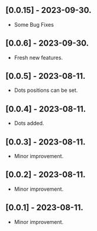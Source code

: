 ## [0.0.15] - 2023-09-30.

* Some Bug Fixes

## [0.0.6] - 2023-09-30.

* Fresh new features.

## [0.0.5] - 2023-08-11.

* Dots positions can be set.

## [0.0.4] - 2023-08-11.

* Dots added.

## [0.0.3] - 2023-08-11.

* Minor improvement.

## [0.0.2] - 2023-08-11.

* Minor improvement.

## [0.0.1] - 2023-08-11.

* Minor improvement.
